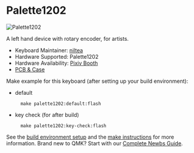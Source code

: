 # Palette1202

![Palette1202](https://palette1202.nilgiri-tea.net/images/palette1202.jpg)

A left hand device with rotary encoder, for artists.

* Keyboard Maintainer: [niltea](https://github.com/niltea)  
* Hardware Supported: Palette1202
* Hardware Availability: [Pixiv Booth](https://booth.pm/)
* [PCB & Case](https://github.com/niltea/Palette1202)

Make example for this keyboard (after setting up your build environment):

- default

		make palette1202:default:flash
        
- key check (for after build)

		make palette1202:key-check:flash

See the [build environment setup](https://docs.qmk.fm/#/getting_started_build_tools) and the [make instructions](https://docs.qmk.fm/#/getting_started_make_guide) for more information. Brand new to QMK? Start with our [Complete Newbs Guide](https://docs.qmk.fm/#/newbs).

